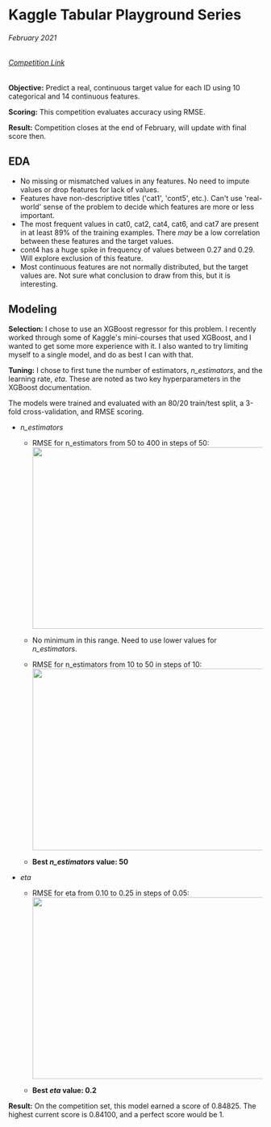 # Kaggle Tabular Playground Series
###### February 2021
###### [Competition Link](https://www.kaggle.com/c/tabular-playground-series-feb-2021)

**Objective:** Predict a real, continuous target value for each ID using 10 categorical and 14 continuous features.

**Scoring:** This competition evaluates accuracy using RMSE.

**Result:** Competition closes at the end of February, will update with final score then.

## EDA

* No missing or mismatched values in any features. No need to impute values or drop features for lack of values.
* Features have non-descriptive titles ('cat1', 'cont5', etc.). Can't use 'real-world' sense of the problem to decide which features are more or less important.
* The most frequent values in cat0, cat2, cat4, cat6, and cat7 are present in at least 89% of the training examples. There *may* be a low correlation between these features and the target values.
* cont4 has a huge spike in frequency of values between 0.27 and 0.29. Will explore exclusion of this feature.
* Most continuous features are not normally distributed, but the target values are. Not sure what conclusion to draw from this, but it is interesting.

## Modeling

**Selection:** I chose to use an XGBoost regressor for this problem. I recently worked through some of Kaggle's mini-courses that used XGBoost,
and I wanted to get some more experience with it. I also wanted to try limiting myself to a single model, and do as best I can with that.

**Tuning:** I chose to first tune the number of estimators, *n_estimators*, and the learning rate, *eta*.
These are noted as two key hyperparameters in the XGBoost documentation.

The models were trained and evaluated with an 80/20 train/test split, a 3-fold cross-validation, and RMSE scoring.

* *n_estimators*
  * RMSE for n_estimators from 50 to 400 in steps of 50: <a href="url"><img src="https://raw.githubusercontent.com/krmatt/ML-Projects/master/Kaggle/Playground%2021.2/Models/XGB%20n_estimators%2050_450_50.png" align="center" height="360" width="480" ></a>

  * No minimum in this range. Need to use lower values for *n_estimators*.

  * RMSE for n_estimators from 10 to 50 in steps of 10: <a href="url"><img src="https://raw.githubusercontent.com/krmatt/ML-Projects/master/Kaggle/Playground%2021.2/Models/XGB%20n_estimators%2010_60_10.png" align="center" height="360" width="480" ></a>
  
  * **Best *n_estimators* value: 50**

* *eta*
  
  * RMSE for eta from 0.10 to 0.25 in steps of 0.05: <a href="url"><img src="https://raw.githubusercontent.com/krmatt/ML-Projects/master/Kaggle/Playground%2021.2/Models/XGB%20eta%200.10_0.30_0.05.png" align="center" height="360" width="480" ></a>
  
  * **Best *eta* value: 0.2**

**Result:** On the competition set, this model earned a score of 0.84825. The highest current score is 0.84100, and a perfect score would be 1.
